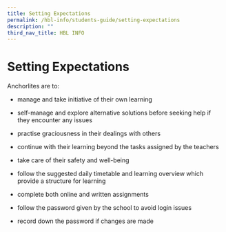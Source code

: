 ```yaml
---
title: Setting Expectations
permalink: /hbl-info/students-guide/setting-expectations
description: ""
third_nav_title: HBL INFO
---
```

Setting Expectations
====================

Anchorlites are to:

*   manage and take initiative of their own learning
*   self-manage and explore alternative solutions before seeking help if they encounter any issues
*   practise graciousness in their dealings with others
*   continue with their learning beyond the tasks assigned by the teachers
*   take care of their safety and well-being
*   follow the suggested daily timetable and learning overview which provide a structure for learning
*   complete both online and written assignments
*   follow the password given by the school to avoid login issues  
    
*   record down the password if changes are made